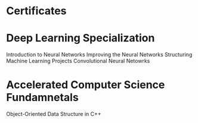 # Certificates

# Deep Learning Specialization
  Introduction to Neural Networks
  Improving the Neural Networks
  Structuring Machine Learning Projects
  Convolutional Neural Netowrks
  
 # Accelerated Computer Science Fundamnetals
  Object-Oriented Data Structure in C++

